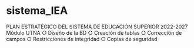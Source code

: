 # sistema_IEA
PLAN ESTRATÉGICO DEL SISTEMA DE EDUCACIÓN SUPERIOR 2022-2027
Módulo UTNA
○ Diseño de la BD
○ Creación de tablas
○ Corrección de campos
○ Restricciones de integridad
○ Copias de seguridad
